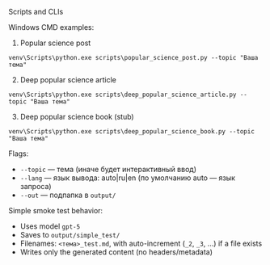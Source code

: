Scripts and CLIs 

Windows CMD examples:

1) Popular science post
```
venv\Scripts\python.exe scripts\popular_science_post.py --topic "Ваша тема"
```

2) Deep popular science article
```
venv\Scripts\python.exe scripts\deep_popular_science_article.py --topic "Ваша тема"
```

3) Deep popular science book (stub)
```
venv\Scripts\python.exe scripts\deep_popular_science_book.py --topic "Ваша тема"
```

Flags:
- `--topic` — тема (иначе будет интерактивный ввод)
- `--lang` — язык вывода: auto|ru|en (по умолчанию auto — язык запроса)
- `--out` — подпапка в `output/`

Simple smoke test behavior:
- Uses model `gpt-5`
- Saves to `output/simple_test/`
- Filenames: `<тема>_test.md`, with auto-increment (`_2`, `_3`, …) if a file exists
- Writes only the generated content (no headers/metadata)